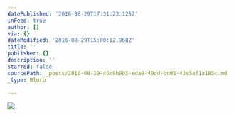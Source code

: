 ```yaml
---
datePublished: '2016-08-29T17:31:23.125Z'
inFeed: true
author: []
via: {}
dateModified: '2016-08-29T15:00:12.968Z'
title: ''
publisher: {}
description: ''
starred: false
sourcePath: _posts/2016-08-29-46c9b905-eda9-49dd-bd05-43e5af1a185c.md
_type: Blurb

---
```

![](https://the-grid-user-content.s3-us-west-2.amazonaws.com/c3ddc2c3-2676-4883-84be-c1de2a18ec74.jpg)